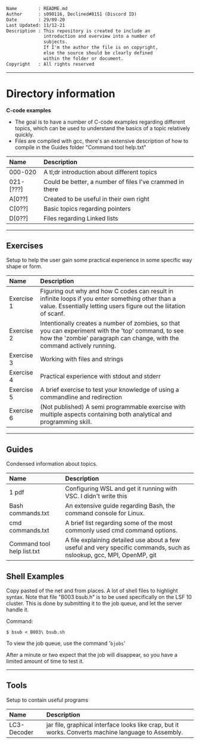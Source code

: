 ```txt
Name        : README.md
Author      : s090116, Declined#8151 (Discord ID) 
Date        : 29/09-20
Last Updated: 11/12-21
Description : This repository is created to include an
              introduction and overview into a number of
              subjects.
              If I'm the author the file is on copyright,
              else the source should be clearly defined
              within the folder or document.
Copyright   : All rights reserved
```

***

# Directory information

**C-code examples** 
* The goal is to have a number of C-code examples regarding different topics, which can be used to understand the basics of a topic relatively quickly.
* Files are compiled with gcc, there's an extensive description of how to compile in the Guides folder "Command tool help.txt"

| Name | Description |
|:-----|:-----|
| 000-020    | A tl;dr introduction about different topics |
| 021-[???]  | Could be better, a number of files I've crammed in there |
| A[0??]     | Created to be useful in their own right |
| C[0??]     | Basic topics regarding pointers |
| D[0??]     | Files regarding Linked lists |

***

## Exercises
Setup to help the user gain some practical experience in some specific way shape or form.

| Name | Description |
|:-----|:-----|
| Exercise 1 | Figuring out why and how C codes can result in infinite loops if you enter something other than a value. Essentially letting users figure out the liitation of scanf.
| Exercise 2 | Intentionally creates a number of zombies, so that you can experiment with the 'top' command, to see how the 'zombie' paragraph can change, with the command actively running.
| Exercise 3 | Working with files and strings
| Exercise 4 | Practical experience with stdout and stderr
| Exercise 5 | A brief exercise to test your knowledge of using a commandline and redirection
| Exercise 6 | (Not published) A semi programmable exercise with multiple aspects containing both analytical and programming skill.

***

## Guides
Condensed information about topics.

| Name | Description |
|:-----|:-----|
| 1 pdf       | Configuring WSL and get it running with VSC. I didn't write this |
| Bash commands.txt | An extensive guide regarding Bash, the command console for Linux. |
| cmd commands.txt | A brief list regarding some of the most commonly used cmd command options. |
| Command tool help list.txt | A file explaining detailed use about a few useful and very specific commands, such as nslookup, gcc, MPI, OpenMP, git |

## Shell Examples
Copy pasted of the net and from places.
A lot of shell files to highlight syntax.
Note that file "B003 bsub.h" is to be used specifically on the LSF 10 cluster.
This is done by submitting it to the job queue, and let the server handle it.

Command:

`$ bsub < B003\ bsub.sh` 

To view the job queue, use the command '`bjobs`'

After a minute or two expect that the job will disappear, so you have a limited amount of time to test it.

***

## Tools
Setup to contain useful programs

| Name | Description |
|:-----|:-----|
| LC3-Decoder | jar file, graphical interface looks like crap, but it works. Converts machine language to Assembly. |



